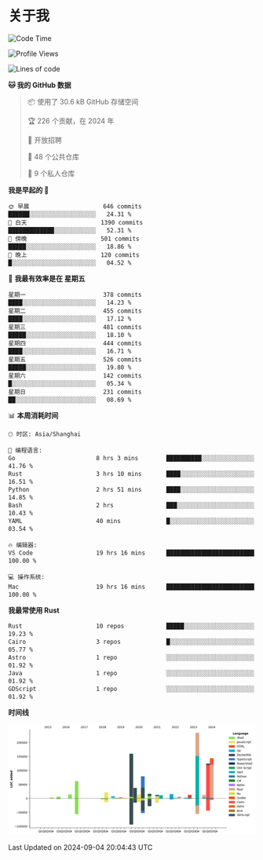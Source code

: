 # 关于我

<!--START_SECTION:waka-->
![Code Time](http://img.shields.io/badge/Code%20Time-3%2C121%20hrs%2054%20mins-blue)

![Profile Views](http://img.shields.io/badge/%E4%B8%AA%E4%BA%BA%E8%B5%84%E6%96%99%E8%A7%82%E7%9C%8B%E6%AC%A1%E6%95%B0-0-blue)

![Lines of code](https://img.shields.io/badge/%E4%BB%8E%E3%80%8CHello%20World%E3%80%8D%E8%B5%B7%E6%88%91%E5%B7%B2%E7%BB%8F%E5%86%99%E4%BA%86-995.9%20thousand%20%E8%A1%8C%E4%BB%A3%E7%A0%81-blue)

**🐱 我的 GitHub 数据** 

> 📦  使用了 30.6 kB GitHub 存储空间 
 > 
> 🏆 226 个贡献，在 2024 年
 > 
> 💼 开放招聘
 > 
> 📜 48 个公共仓库 
 > 
> 🔑 9 个私人仓库 
 > 
**我是早起的 🐤** 

```text
🌞 早晨                     646 commits         ██████░░░░░░░░░░░░░░░░░░░   24.31 % 
🌆 白天                     1390 commits        █████████████░░░░░░░░░░░░   52.31 % 
🌃 傍晚                     501 commits         █████░░░░░░░░░░░░░░░░░░░░   18.86 % 
🌙 晚上                     120 commits         █░░░░░░░░░░░░░░░░░░░░░░░░   04.52 % 
```
📅 **我最有效率是在 星期五** 

```text
星期一                      378 commits         ████░░░░░░░░░░░░░░░░░░░░░   14.23 % 
星期二                      455 commits         ████░░░░░░░░░░░░░░░░░░░░░   17.12 % 
星期三                      481 commits         █████░░░░░░░░░░░░░░░░░░░░   18.10 % 
星期四                      444 commits         ████░░░░░░░░░░░░░░░░░░░░░   16.71 % 
星期五                      526 commits         █████░░░░░░░░░░░░░░░░░░░░   19.80 % 
星期六                      142 commits         █░░░░░░░░░░░░░░░░░░░░░░░░   05.34 % 
星期日                      231 commits         ██░░░░░░░░░░░░░░░░░░░░░░░   08.69 % 
```


📊 **本周消耗时间** 

```text
🕑︎ 时区: Asia/Shanghai

💬 编程语言: 
Go                       8 hrs 3 mins        ██████████░░░░░░░░░░░░░░░   41.76 % 
Rust                     3 hrs 10 mins       ████░░░░░░░░░░░░░░░░░░░░░   16.51 % 
Python                   2 hrs 51 mins       ████░░░░░░░░░░░░░░░░░░░░░   14.85 % 
Bash                     2 hrs               ███░░░░░░░░░░░░░░░░░░░░░░   10.43 % 
YAML                     40 mins             █░░░░░░░░░░░░░░░░░░░░░░░░   03.54 % 

🔥 编辑器: 
VS Code                  19 hrs 16 mins      █████████████████████████   100.00 % 

💻 操作系统: 
Mac                      19 hrs 16 mins      █████████████████████████   100.00 % 
```

**我最常使用 Rust** 

```text
Rust                     10 repos            █████░░░░░░░░░░░░░░░░░░░░   19.23 % 
Cairo                    3 repos             █░░░░░░░░░░░░░░░░░░░░░░░░   05.77 % 
Astro                    1 repo              ░░░░░░░░░░░░░░░░░░░░░░░░░   01.92 % 
Java                     1 repo              ░░░░░░░░░░░░░░░░░░░░░░░░░   01.92 % 
GDScript                 1 repo              ░░░░░░░░░░░░░░░░░░░░░░░░░   01.92 % 
```



**时间线**

![Lines of Code chart](https://raw.githubusercontent.com/catusax/catusax/master/assets/bar_graph.png)


 Last Updated on 2024-09-04 20:04:43 UTC
<!--END_SECTION:waka-->
